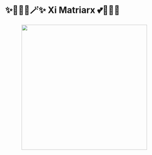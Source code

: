 # ✨🧚🏻‍♀️🪄✨ Xi Matriarx  💕🦄🌈🏰

<p align="center">
    <img src="https://github.com/XiMatriarx/ximatriarx/fractal.gif" width="400" height="400">
</p>

